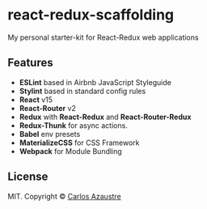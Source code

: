 # react-redux-scaffolding

My personal starter-kit for React-Redux web applications

## Features
* **ESLint** based in Airbnb JavaScript Styleguide
* **Stylint** based in standard config rules
* **React** v15
* **React-Router** v2
* **Redux** with **React-Redux** and **React-Router-Redux**
* **Redux-Thunk** for async actions.
* **Babel** env presets
* **MaterializeCSS** for CSS Framework
* **Webpack** for Module Bundling

## License
MIT. Copyright &copy; [Carlos Azaustre](https://carlosazaustre.es/blog)
